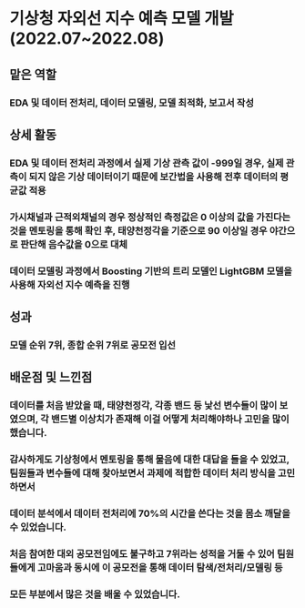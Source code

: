 # 기상청 자외선 지수 예측 모델 개발 (2022.07~2022.08)

## 맡은 역할
### EDA 및 데이터 전처리, 데이터 모델링, 모델 최적화, 보고서 작성

## 상세 활동
### EDA 및 데이터 전처리 과정에서 실제 기상 관측 값이 -999일 경우, 실제 관측이 되지 않은 기상 데이터이기 때문에 보간법을 사용해 전후 데이터의 평균값 적용
### 가시채널과 근적외채널의 경우 정상적인 측정값은 0 이상의 값을 가진다는 것을 멘토링을 통해 확인 후, 태양천정각을 기준으로 90 이상일 경우 야간으로 판단해 음수값을 0으로 대체
### 데이터 모델링 과정에서 Boosting 기반의 트리 모델인 LightGBM 모델을 사용해 자외선 지수 예측을 진행

## 성과
### 모델 순위 7위, 종합 순위 7위로 공모전 입선

## 배운점 및 느낀점
### 데이터를 처음 받았을 때, 태양천정각, 각종 밴드 등 낯선 변수들이 많이 보였으며, 각 밴드별 이상치가 존재해 이걸 어떻게 처리해야하나 고민을 많이 했습니다.
### 감사하게도 기상청에서 멘토링을 통해 물음에 대한 대답을 들을 수 있었고, 팀원들과 변수들에 대해 찾아보면서 과제에 적합한 데이터 처리 방식을 고민하면서
### 데이터 분석에서 데이터 전처리에 70%의 시간을 쓴다는 것을 몸소 깨달을 수 있었습니다.
### 처음 참여한 대외 공모전임에도 불구하고 7위라는 성적을 거둘 수 있어 팀원들에게 고마움과 동시에 이 공모전을 통해 데이터 탐색/전처리/모델링 등 
### 모든 부분에서 많은 것을 배울 수 있었습니다.
